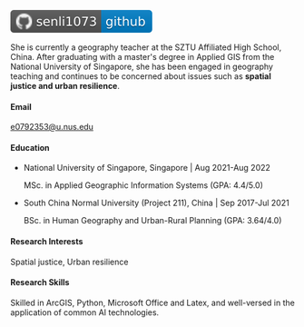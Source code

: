 ![](home_md_files/d273e900-53d0-11f0-ade1-f352a1ca64a6.jpeg?v=1\&type=image)

She is currently a geography teacher at the SZTU Affiliated High School, China. After graduating with a master's degree in Applied GIS from the National University of Singapore, she has been engaged in geography teaching and continues to be concerned about issues such as **spatial justice and urban resilience**.

#### Email

<e0792353@u.nus.edu>

#### Education

*   National University of Singapore, Singapore | Aug 2021-Aug 2022

    MSc. in Applied Geographic Information Systems (GPA: 4.4/5.0)

*   South China Normal University (Project 211), China | Sep 2017-Jul 2021

    BSc. in Human Geography and Urban-Rural Planning (GPA: 3.64/4.0)

#### Research Interests

Spatial justice, Urban resilience

#### Research Skills

Skilled in ArcGIS, Python, Microsoft Office and Latex, and well-versed in the application of common AI technologies.
